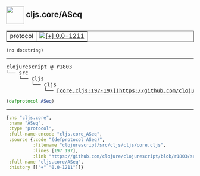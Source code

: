 ## <img width="48px" valign="middle" src="http://i.imgur.com/Hi20huC.png"> cljs.core/ASeq

 <table border="1">
<tr>
<td>protocol</td>
<td><a href="https://github.com/cljsinfo/api-refs/tree/0.0-1211"><img valign="middle" alt="[+] 0.0-1211" src="https://img.shields.io/badge/+-0.0--1211-lightgrey.svg"></a> </td>
</tr>
</table>

 <samp>
</samp>

```
(no docstring)
```

---

 <pre>
clojurescript @ r1803
└── src
    └── cljs
        └── cljs
            └── <ins>[core.cljs:197-197](https://github.com/clojure/clojurescript/blob/r1803/src/cljs/cljs/core.cljs#L197-L197)</ins>
</pre>

```clj
(defprotocol ASeq)
```


---

```clj
{:ns "cljs.core",
 :name "ASeq",
 :type "protocol",
 :full-name-encode "cljs.core_ASeq",
 :source {:code "(defprotocol ASeq)",
          :filename "clojurescript/src/cljs/cljs/core.cljs",
          :lines [197 197],
          :link "https://github.com/clojure/clojurescript/blob/r1803/src/cljs/cljs/core.cljs#L197-L197"},
 :full-name "cljs.core/ASeq",
 :history [["+" "0.0-1211"]]}

```
